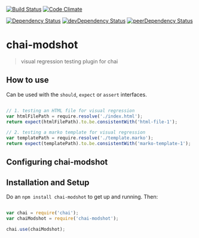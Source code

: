 [![Build Status](https://travis-ci.org/pranavjha/chai-modshot.svg)](https://travis-ci.org/pranavjha/chai-modshot)
[![Code Climate](https://codeclimate.com/github/pranavjha/chai-modshot/badges/gpa.svg)](https://codeclimate.com/github/pranavjha/chai-modshot)

[![Dependency Status](https://david-dm.org/pranavjha/chai-modshot.svg)](https://david-dm.org/pranavjha/chai-modshot)
[![devDependency Status](https://david-dm.org/pranavjha/chai-modshot/dev-status.svg)](https://david-dm.org/pranavjha/chai-modshot#info=devDependencies)
[![peerDependency Status](https://david-dm.org/pranavjha/chai-modshot/peer-status.svg)](https://david-dm.org/pranavjha/chai-modshot#info=peerDependencies)


# chai-modshot

> visual regression testing plugin for chai


## How to use

Can be used with the `should`, `expect` or `assert` interfaces.

``` javascript

// 1. testing an HTML file for visual regression
var htmlFilePath = require.resolve('./index.html');
return expect(htmlFilePath).to.be.consistentWith('html-file-1');

// 2. testing a marko template for visual regression
var templatePath = require.resolve('./template.marko');
return expect(templatePath).to.be.consistentWith('marko-template-1');

```


## Configuring chai-modshot




## Installation and Setup

Do an `npm install chai-modshot` to get up and running. Then:


```javascript

var chai = require('chai');
var chaiModshot = require('chai-modshot');

chai.use(chaiModshot);

```